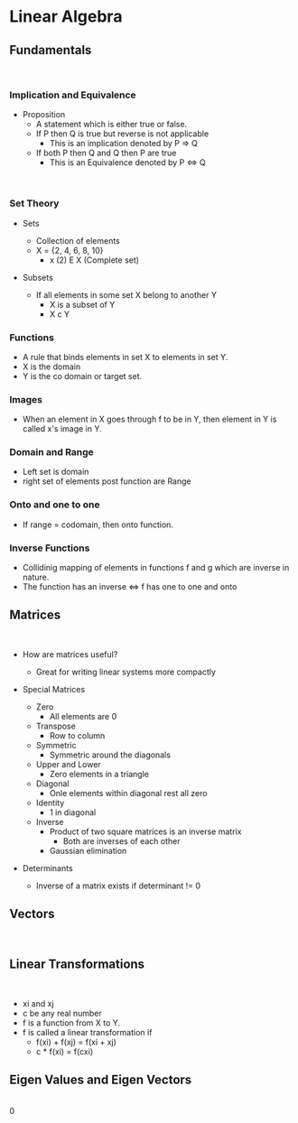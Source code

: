 # Linear Algebra

## Fundamentals
<br/>

### Implication and Equivalence

- Proposition
    - A statement which is either true or false.
    - If P then Q is true but reverse is not applicable
        - This is an implication denoted by P => Q
    - If both P then Q and Q then P are true
        - This is an Equivalence denoted by P <=> Q

<br/>

### Set Theory

- Sets
    - Collection of elements
    - X = {2, 4, 6, 8, 10}
        - x (2) E X (Complete set)

- Subsets
    - If all elements in some set X belong to another Y
        - X is a subset of Y
        - X c Y

### Functions

- A rule that binds elements in set X to elements in set Y.
- X is the domain
- Y is the co domain or target set.

### Images

- When an element in X goes through f to be in Y, then element in Y is called x's image in Y.

### Domain and Range

- Left set is domain
- right set of elements post function are Range

### Onto and one to one

- If range = codomain, then onto function.

### Inverse Functions

- Collidinig mapping of elements in functions f and g which are inverse in nature.
- The function has an inverse <=>  f has one to one and onto

## Matrices
<br/>

- How are matrices useful?
    - Great for writing linear systems more compactly
- Special Matrices
    - Zero  
        - All elements are 0
    - Transpose 
        - Row to column
    - Symmetric
        - Symmetric around the diagonals
    - Upper and Lower
        - Zero elements in a triangle
    - Diagonal 
        - Onle elements within diagonal rest all zero 
    - Identity
        - 1 in diagonal 
    - Inverse 
        - Product of two square matrices is an inverse matrix
            - Both are inverses of each other 
        - Gaussian elimination

- Determinants
    - Inverse of a matrix exists if determinant != 0


## Vectors
<br/>


## Linear Transformations
<br/>

- xi and xj
- c be any real number
- f is a function from X to Y.
- f is called a linear transformation if
    - f(xi) + f(xj) = f(xi + xj)
    - c * f(xi) = f(cxi)
    
    


## Eigen Values and Eigen Vectors
<br/>0

